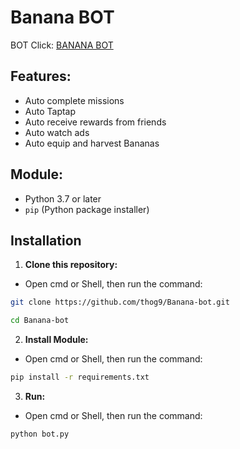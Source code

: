 # Banana BOT
BOT Click: [BANANA BOT](https://t.me/OfficialBananaBot/banana?startapp=referral=5QBNER)

## Features:

* Auto complete missions
* Auto Taptap
* Auto receive rewards from friends
* Auto watch ads
* Auto equip and harvest Bananas

## Module:

- Python 3.7 or later
- `pip` (Python package installer)

## Installation
1. **Clone this repository:**
- Open cmd or Shell, then run the command:
```sh
git clone https://github.com/thog9/Banana-bot.git
```
```sh
cd Banana-bot
```
2. **Install Module:**
- Open cmd or Shell, then run the command:
```sh
pip install -r requirements.txt
```
3. **Run:**
- Open cmd or Shell, then run the command:
```sh
python bot.py
```
